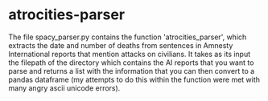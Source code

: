 atrocities-parser
=================

The file spacy\_parser.py contains the function 'atrocities\_parser', which extracts
the date and number of deaths from sentences in Amnesty International reports that mention attacks on civilians.
It takes as its input the filepath of the directory which contains the AI reports
that you want to parse and returns a list with the information that you can then 
convert to a pandas dataframe (my attempts to do this within the function were met
with many angry ascii unicode errors).

